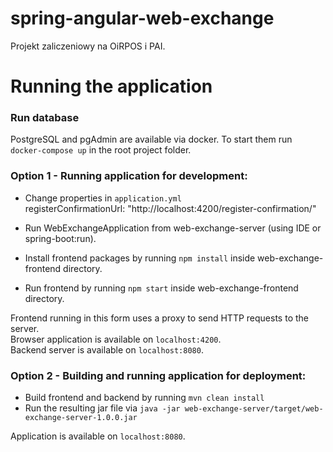 # spring-angular-web-exchange
Projekt zaliczeniowy na OiRPOS i PAI.

# Running the application

### Run database

PostgreSQL and pgAdmin are available via docker. To start them run `docker-compose up` in the root project folder.

### Option 1 - Running application for development:
- Change properties in `application.yml`  
  registerConfirmationUrl: "http://localhost:4200/register-confirmation/"
 
- Run WebExchangeApplication from web-exchange-server (using IDE or spring-boot:run).
- Install frontend packages by running `npm install` inside web-exchange-frontend directory.
- Run frontend by running `npm start` inside web-exchange-frontend directory.

Frontend running in this form uses a proxy to send HTTP requests to the server.  
Browser application is available on `localhost:4200`.  
Backend server is available on `localhost:8080`.

### Option 2 - Building and running application for deployment:
- Build frontend and backend by running `mvn clean install `  
- Run the resulting jar file via `java -jar web-exchange-server/target/web-exchange-server-1.0.0.jar`

Application is available on `localhost:8080`.
